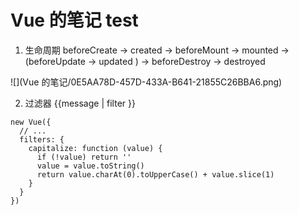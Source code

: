 # Vue 的笔记 test
1. 生命周期
beforeCreate -> created -> beforeMount -> mounted -> (beforeUpdate -> updated )  -> beforeDestroy -> destroyed

![](Vue 的笔记/0E5AA78D-457D-433A-B641-21855C26BBA6.png)

2. 过滤器
{{message | filter }}
```
new Vue({
  // ...
  filters: {
    capitalize: function (value) {
      if (!value) return ''
      value = value.toString()
      return value.charAt(0).toUpperCase() + value.slice(1)
    }
  }
})
```